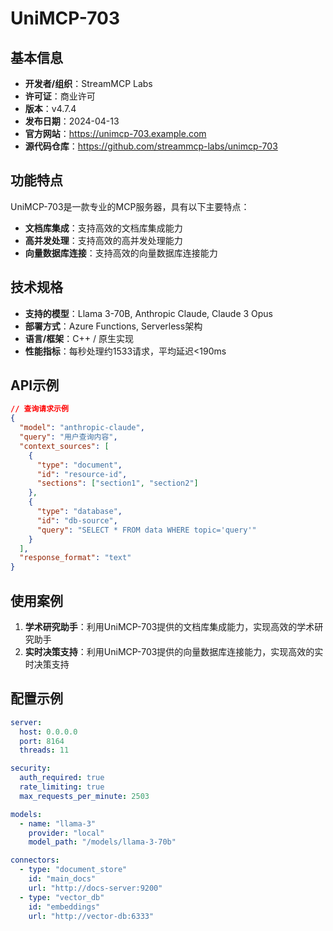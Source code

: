 # UniMCP-703

## 基本信息

- **开发者/组织**：StreamMCP Labs
- **许可证**：商业许可
- **版本**：v4.7.4
- **发布日期**：2024-04-13
- **官方网站**：https://unimcp-703.example.com
- **源代码仓库**：https://github.com/streammcp-labs/unimcp-703

## 功能特点

UniMCP-703是一款专业的MCP服务器，具有以下主要特点：

- **文档库集成**：支持高效的文档库集成能力
- **高并发处理**：支持高效的高并发处理能力
- **向量数据库连接**：支持高效的向量数据库连接能力


## 技术规格

- **支持的模型**：Llama 3-70B, Anthropic Claude, Claude 3 Opus
- **部署方式**：Azure Functions, Serverless架构
- **语言/框架**：C++ / 原生实现
- **性能指标**：每秒处理约1533请求，平均延迟<190ms

## API示例

```json
// 查询请求示例
{
  "model": "anthropic-claude",
  "query": "用户查询内容",
  "context_sources": [
    {
      "type": "document",
      "id": "resource-id",
      "sections": ["section1", "section2"]
    },
    {
      "type": "database",
      "id": "db-source",
      "query": "SELECT * FROM data WHERE topic='query'"
    }
  ],
  "response_format": "text"
}
```

## 使用案例

1. **学术研究助手**：利用UniMCP-703提供的文档库集成能力，实现高效的学术研究助手
2. **实时决策支持**：利用UniMCP-703提供的向量数据库连接能力，实现高效的实时决策支持


## 配置示例

```yaml
server:
  host: 0.0.0.0
  port: 8164
  threads: 11

security:
  auth_required: true
  rate_limiting: true
  max_requests_per_minute: 2503

models:
  - name: "llama-3"
    provider: "local"
    model_path: "/models/llama-3-70b"

connectors:
  - type: "document_store"
    id: "main_docs"
    url: "http://docs-server:9200"
  - type: "vector_db"
    id: "embeddings"
    url: "http://vector-db:6333"
```